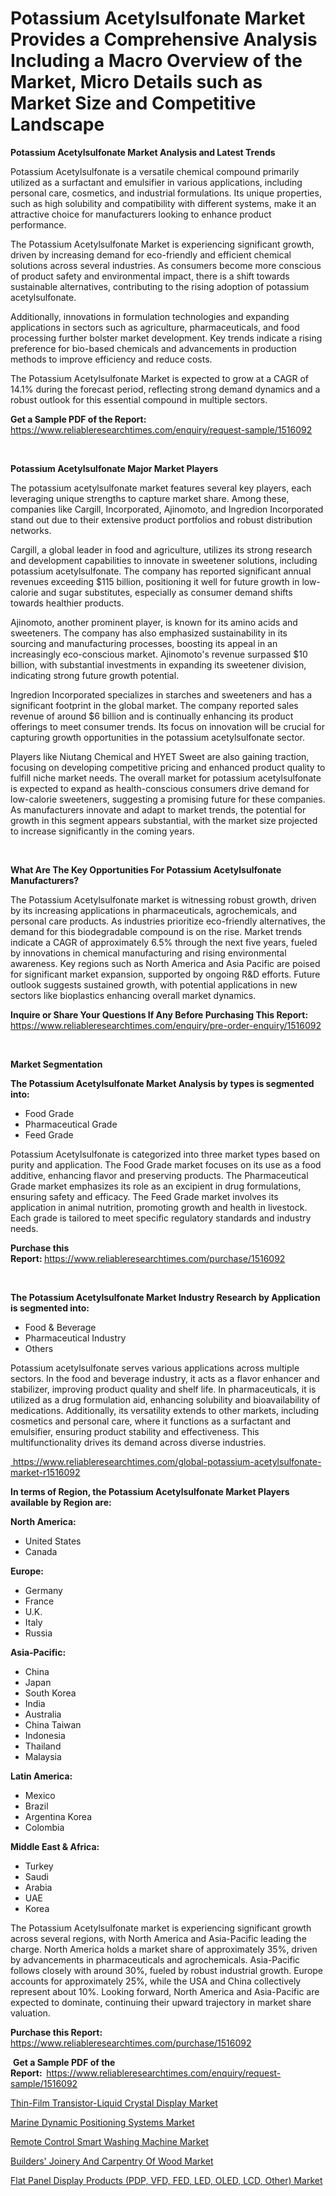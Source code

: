<p><h1>Potassium Acetylsulfonate Market Provides a Comprehensive Analysis Including a Macro Overview of the Market, Micro Details such as Market Size and Competitive Landscape</h1></p><p><strong>Potassium Acetylsulfonate Market Analysis and Latest Trends</strong></p>
<p><p>Potassium Acetylsulfonate is a versatile chemical compound primarily utilized as a surfactant and emulsifier in various applications, including personal care, cosmetics, and industrial formulations. Its unique properties, such as high solubility and compatibility with different systems, make it an attractive choice for manufacturers looking to enhance product performance.</p><p>The Potassium Acetylsulfonate Market is experiencing significant growth, driven by increasing demand for eco-friendly and efficient chemical solutions across several industries. As consumers become more conscious of product safety and environmental impact, there is a shift towards sustainable alternatives, contributing to the rising adoption of potassium acetylsulfonate. </p><p>Additionally, innovations in formulation technologies and expanding applications in sectors such as agriculture, pharmaceuticals, and food processing further bolster market development. Key trends indicate a rising preference for bio-based chemicals and advancements in production methods to improve efficiency and reduce costs.</p><p>The Potassium Acetylsulfonate Market is expected to grow at a CAGR of 14.1% during the forecast period, reflecting strong demand dynamics and a robust outlook for this essential compound in multiple sectors.</p></p>
<p><strong>Get a Sample PDF of the Report:&nbsp;</strong> <a href="https://www.reliableresearchtimes.com/enquiry/request-sample/1516092?utm_campaign=1593&utm_medium=2&utm_source=Github&utm_content=ia&utm_term=27102024&utm_id=potassium-acetylsulfonate">https://www.reliableresearchtimes.com/enquiry/request-sample/1516092</a></p>
<p>&nbsp;</p>
<p><strong>Potassium Acetylsulfonate Major Market Players</strong></p>
<p><p>The potassium acetylsulfonate market features several key players, each leveraging unique strengths to capture market share. Among these, companies like Cargill, Incorporated, Ajinomoto, and Ingredion Incorporated stand out due to their extensive product portfolios and robust distribution networks.</p><p>Cargill, a global leader in food and agriculture, utilizes its strong research and development capabilities to innovate in sweetener solutions, including potassium acetylsulfonate. The company has reported significant annual revenues exceeding $115 billion, positioning it well for future growth in low-calorie and sugar substitutes, especially as consumer demand shifts towards healthier products.</p><p>Ajinomoto, another prominent player, is known for its amino acids and sweeteners. The company has also emphasized sustainability in its sourcing and manufacturing processes, boosting its appeal in an increasingly eco-conscious market. Ajinomoto's revenue surpassed $10 billion, with substantial investments in expanding its sweetener division, indicating strong future growth potential.</p><p>Ingredion Incorporated specializes in starches and sweeteners and has a significant footprint in the global market. The company reported sales revenue of around $6 billion and is continually enhancing its product offerings to meet consumer trends. Its focus on innovation will be crucial for capturing growth opportunities in the potassium acetylsulfonate sector.</p><p>Players like Niutang Chemical and HYET Sweet are also gaining traction, focusing on developing competitive pricing and enhanced product quality to fulfill niche market needs. The overall market for potassium acetylsulfonate is expected to expand as health-conscious consumers drive demand for low-calorie sweeteners, suggesting a promising future for these companies. As manufacturers innovate and adapt to market trends, the potential for growth in this segment appears substantial, with the market size projected to increase significantly in the coming years.</p></p>
<p>&nbsp;</p>
<p><strong>What Are The Key Opportunities For Potassium Acetylsulfonate Manufacturers?</strong></p>
<p><p>The Potassium Acetylsulfonate market is witnessing robust growth, driven by its increasing applications in pharmaceuticals, agrochemicals, and personal care products. As industries prioritize eco-friendly alternatives, the demand for this biodegradable compound is on the rise. Market trends indicate a CAGR of approximately 6.5% through the next five years, fueled by innovations in chemical manufacturing and rising environmental awareness. Key regions such as North America and Asia Pacific are poised for significant market expansion, supported by ongoing R&D efforts. Future outlook suggests sustained growth, with potential applications in new sectors like bioplastics enhancing overall market dynamics.</p></p>
<p><strong>Inquire or Share Your Questions If Any Before Purchasing This Report:</strong> <a href="https://www.reliableresearchtimes.com/enquiry/pre-order-enquiry/1516092?utm_campaign=1593&utm_medium=2&utm_source=Github&utm_content=ia&utm_term=27102024&utm_id=potassium-acetylsulfonate">https://www.reliableresearchtimes.com/enquiry/pre-order-enquiry/1516092</a></p>
<p>&nbsp;</p>
<p><strong>Market Segmentation</strong></p>
<p><strong>The Potassium Acetylsulfonate Market Analysis by types is segmented into:</strong></p>
<p><ul><li>Food Grade</li><li>Pharmaceutical Grade</li><li>Feed Grade</li></ul></p>
<p><p>Potassium Acetylsulfonate is categorized into three market types based on purity and application. The Food Grade market focuses on its use as a food additive, enhancing flavor and preserving products. The Pharmaceutical Grade market emphasizes its role as an excipient in drug formulations, ensuring safety and efficacy. The Feed Grade market involves its application in animal nutrition, promoting growth and health in livestock. Each grade is tailored to meet specific regulatory standards and industry needs.</p></p>
<p><strong>Purchase this Report:&nbsp;</strong><a href="https://www.reliableresearchtimes.com/purchase/1516092?utm_campaign=1593&utm_medium=2&utm_source=Github&utm_content=ia&utm_term=27102024&utm_id=potassium-acetylsulfonate">https://www.reliableresearchtimes.com/purchase/1516092</a></p>
<p>&nbsp;</p>
<p><strong>The Potassium Acetylsulfonate Market Industry Research by Application is segmented into:</strong></p>
<p><ul><li>Food & Beverage</li><li>Pharmaceutical Industry</li><li>Others</li></ul></p>
<p><p>Potassium acetylsulfonate serves various applications across multiple sectors. In the food and beverage industry, it acts as a flavor enhancer and stabilizer, improving product quality and shelf life. In pharmaceuticals, it is utilized as a drug formulation aid, enhancing solubility and bioavailability of medications. Additionally, its versatility extends to other markets, including cosmetics and personal care, where it functions as a surfactant and emulsifier, ensuring product stability and effectiveness. This multifunctionality drives its demand across diverse industries.</p></p>
<p><a href="https://www.reliableresearchtimes.com/global-potassium-acetylsulfonate-market-r1516092?utm_campaign=1593&utm_medium=2&utm_source=Github&utm_content=ia&utm_term=27102024&utm_id=potassium-acetylsulfonate">&nbsp;https://www.reliableresearchtimes.com/global-potassium-acetylsulfonate-market-r1516092</a></p>
<p><strong>In terms of Region, the Potassium Acetylsulfonate Market Players available by Region are:</strong></p>
<p>
    <p> <strong> North America: </strong>
        <ul>
            <li>United States</li>
            <li>Canada</li>
        </ul>
        </p> 
    <p> <strong> Europe: </strong>
        <ul>
            <li>Germany</li>
            <li>France</li>
            <li>U.K.</li>
            <li>Italy</li>
            <li>Russia</li>
        </ul>
        </p> 
    <p> <strong> Asia-Pacific: </strong>
        <ul>
            <li>China</li>
            <li>Japan</li>
            <li>South Korea</li>
            <li>India</li>
            <li>Australia</li>
            <li>China Taiwan</li>
            <li>Indonesia</li>
            <li>Thailand</li>
            <li>Malaysia</li>
        </ul>
        </p> 
    <p> <strong> Latin America: </strong>
        <ul>
            <li>Mexico</li>
            <li>Brazil</li>
            <li>Argentina Korea</li>
            <li>Colombia</li>
        </ul>
        </p> 
    <p> <strong> Middle East & Africa: </strong>
        <ul>
            <li>Turkey</li>
            <li>Saudi</li>
            <li>Arabia</li>
            <li>UAE</li>
            <li>Korea</li>
        </ul>
    </p>
    </p>
<p><p>The Potassium Acetylsulfonate market is experiencing significant growth across several regions, with North America and Asia-Pacific leading the charge. North America holds a market share of approximately 35%, driven by advancements in pharmaceuticals and agrochemicals. Asia-Pacific follows closely with around 30%, fueled by robust industrial growth. Europe accounts for approximately 25%, while the USA and China collectively represent about 10%. Looking forward, North America and Asia-Pacific are expected to dominate, continuing their upward trajectory in market share valuation.</p></p>
<p><strong>Purchase this Report: </strong><a href="https://www.reliableresearchtimes.com/purchase/1516092?utm_campaign=1593&utm_medium=2&utm_source=Github&utm_content=ia&utm_term=27102024&utm_id=potassium-acetylsulfonate">https://www.reliableresearchtimes.com/purchase/1516092</a></p>
<p>&nbsp;<strong>Get a Sample PDF of the Report:&nbsp;&nbsp;</strong><a href="https://www.reliableresearchtimes.com/enquiry/request-sample/1516092?utm_campaign=1593&utm_medium=2&utm_source=Github&utm_content=ia&utm_term=27102024&utm_id=potassium-acetylsulfonate">https://www.reliableresearchtimes.com/enquiry/request-sample/1516092</a></p>
<p><strong></strong></p>
<p><p><a href="https://www.linkedin.com/pulse/thin-film-transistor-liquid-crystal-display-sector-surge-103-z6u1c?utm_campaign=1593&utm_medium=2&utm_source=Github&utm_content=ia&utm_term=27102024&utm_id=potassium-acetylsulfonate">Thin-Film Transistor-Liquid Crystal Display Market</a></p><p><a href="https://www.linkedin.com/pulse/marine-dynamic-positioning-systems-market-share-analysis--p92me?trk=public_post_embed_feed-article-content&utm_campaign=1593&utm_medium=2&utm_source=Github&utm_content=ia&utm_term=27102024&utm_id=potassium-acetylsulfonate">Marine Dynamic Positioning Systems Market</a></p><p><a href="https://github.com/AshikRahman665/Market-Research-Report-List-1/blob/main/remote-control-smart-washing-machine-market.md?utm_campaign=1593&utm_medium=2&utm_source=Github&utm_content=ia&utm_term=27102024&utm_id=potassium-acetylsulfonate">Remote Control Smart Washing Machine Market</a></p><p><a href="https://www.linkedin.com/pulse/builders-joinery-carpentry-wood-market-revolution-2024-2031-xogrc?utm_campaign=1593&utm_medium=2&utm_source=Github&utm_content=ia&utm_term=27102024&utm_id=potassium-acetylsulfonate">Builders' Joinery And Carpentry Of Wood Market</a></p><p><a href="https://www.linkedin.com/pulse/flat-panel-display-products-pdp-vfd-fed-led-oled-lcd-other-hruqe?trk=public_post_embed_feed-article-content&utm_campaign=1593&utm_medium=2&utm_source=Github&utm_content=ia&utm_term=27102024&utm_id=potassium-acetylsulfonate">Flat Panel Display Products (PDP, VFD, FED, LED, OLED, LCD, Other) Market</a></p></p>